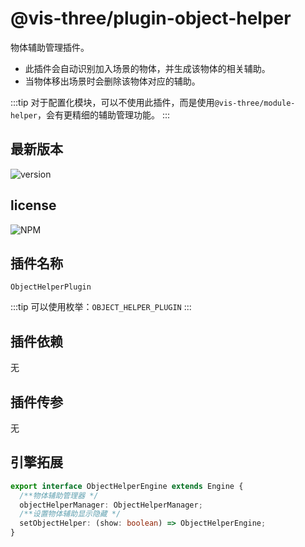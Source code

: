 # @vis-three/plugin-object-helper

物体辅助管理插件。

- 此插件会自动识别加入场景的物体，并生成该物体的相关辅助。
- 当物体移出场景时会删除该物体对应的辅助。

:::tip
对于配置化模块，可以不使用此插件，而是使用`@vis-three/module-helper`，会有更精细的辅助管理功能。
:::

## 最新版本

<img alt="version" src="https://img.shields.io/npm/v/@vis-three/plugin-object-helper">

## license

<img alt="NPM" src="https://img.shields.io/npm/l/@vis-three/plugin-object-helper?color=blue">

## 插件名称

`ObjectHelperPlugin`

:::tip
可以使用枚举：`OBJECT_HELPER_PLUGIN`
:::

## 插件依赖

无

## 插件传参

无

## 引擎拓展

```ts
export interface ObjectHelperEngine extends Engine {
  /**物体辅助管理器 */
  objectHelperManager: ObjectHelperManager;
  /**设置物体辅助显示隐藏 */
  setObjectHelper: (show: boolean) => ObjectHelperEngine;
}
```
